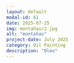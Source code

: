 ```yaml
---
layout: default
modal-id: 61
date: 2025-07-25
img: montañas/2.jpg
alt: "montañas"
project-date: July 2025
category: Oil Painting
description: "Oleo"
---
```

